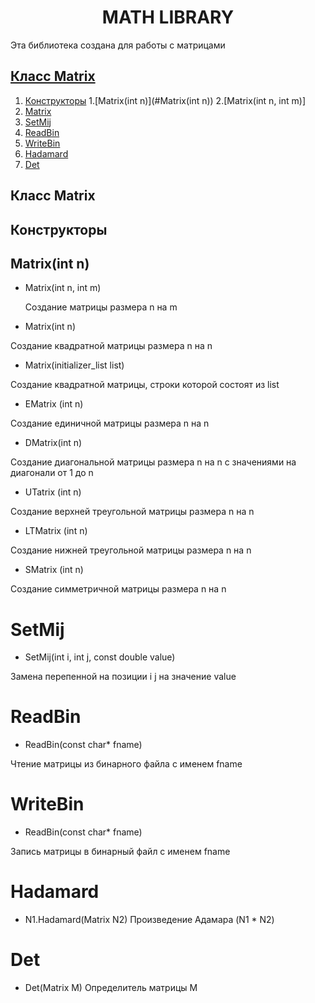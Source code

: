 <h1 align="center">MATH LIBRARY </h1>

  Эта библиотека создана для работы с матрицами
  
## [Класс Matrix](#Класс-Matrix)
1. [Конструкторы](#Конструкторы)
    1.[Matrix(int n)](#Matrix(int n))
    2.[Matrix(int n, int m)]
2. [Matrix](#Matrix)
3. [SetMij](#SetMij)
4. [ReadBin](#ReadBin)
5. [WriteBin](#WriteBin)
6. [Hadamard](#Hadamard)
7. [Det](#Det)

## Класс Matrix

## Конструкторы

## Matrix(int n)
+ Matrix(int n, int m) 

  Создание матрицы размера n на m
+ Matrix(int n)

Создание квадратной матрицы размера n на n

+ Matrix(initializer_list<double> list)

Создание квадратной матрицы, строки которой состоят из list
  
+ EMatrix (int n)
  
Создание единичной матрицы размера n на n

+ DMatrix(int n)
  
Создание диагональной матрицы размера n на n с значениями на диагонали от 1 до n
  
+ UTatrix (int n)
  
Создание верхней треугольной матрицы размера n на n  
  
+ LTMatrix (int n)
  
Создание нижней треугольной матрицы размера n на n
  
+ SMatrix (int n)
  
Создание симметричной матрицы размера n на n
  
# SetMij
  + SetMij(int i, int j, const double value)

Замена перепенной на позиции i j на значение value

# ReadBin
  + ReadBin(const char* fname)
  
Чтение матрицы из бинарного файла с именем fname
  
# WriteBin
  + ReadBin(const char* fname)
  
Запись матрицы в бинарный файл с именем fname

# Hadamard
  + N1.Hadamard(Matrix N2)
Произведение Адамара (N1 * N2)

# Det
  + Det(Matrix M)
Определитель матрицы M
  


